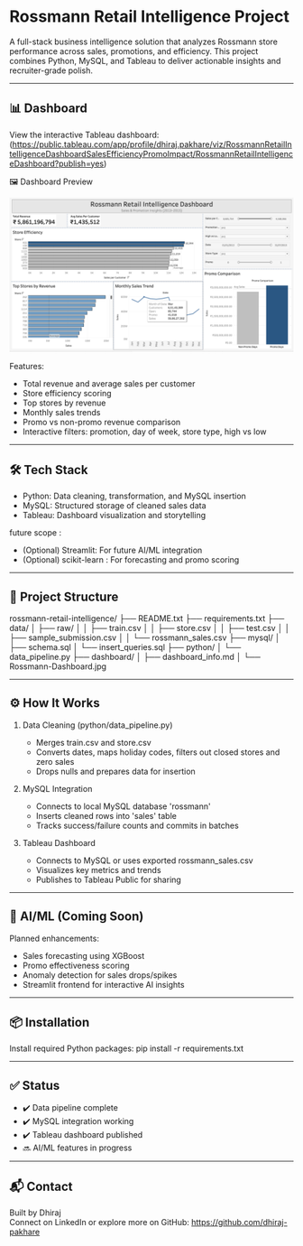Rossmann Retail Intelligence Project
====================================

A full-stack business intelligence solution that analyzes Rossmann store performance across sales, promotions, and efficiency. This project combines Python, MySQL, and Tableau to deliver actionable insights and recruiter-grade polish.

------------------------------------------------------------
📊 Dashboard
------------------------------------------------------------

View the interactive Tableau dashboard:
(https://public.tableau.com/app/profile/dhiraj.pakhare/viz/RossmannRetailIntelligenceDashboardSalesEfficiencyPromoImpact/RossmannRetailIntelligenceDashboard?publish=yes)


 🖼️ Dashboard Preview

![Rossmann Retail Dashboard](Dashboard/Rossmann-Dashboard.jpg)


Features:
- Total revenue and average sales per customer
- Store efficiency scoring
- Top stores by revenue
- Monthly sales trends
- Promo vs non-promo revenue comparison
- Interactive filters: promotion, day of week, store type, high vs low

------------------------------------------------------------
🛠️ Tech Stack
------------------------------------------------------------

- Python: Data cleaning, transformation, and MySQL insertion
- MySQL: Structured storage of cleaned sales data
- Tableau: Dashboard visualization and storytelling

future scope :
- (Optional) Streamlit: For future AI/ML integration
- (Optional) scikit-learn : For forecasting and promo scoring

------------------------------------------------------------
📂 Project Structure
------------------------------------------------------------

rossmann-retail-intelligence/
├── README.txt
├── requirements.txt
├── data/
│   ├── raw/
│   │   ├── train.csv
│   │   ├── store.csv
│   │   ├── test.csv
│   │   ├── sample_submission.csv
│   │   └── rossmann_sales.csv
├── mysql/
│   ├── schema.sql
│   └── insert_queries.sql
├── python/
│   └── data_pipeline.py
├── dashboard/
│   ├── dashboard_info.md
│   └── Rossmann-Dashboard.jpg

------------------------------------------------------------
⚙️ How It Works
------------------------------------------------------------

1. Data Cleaning (python/data_pipeline.py)
   - Merges train.csv and store.csv
   - Converts dates, maps holiday codes, filters out closed stores and zero sales
   - Drops nulls and prepares data for insertion

2. MySQL Integration
   - Connects to local MySQL database 'rossmann'
   - Inserts cleaned rows into 'sales' table
   - Tracks success/failure counts and commits in batches

3. Tableau Dashboard
   - Connects to MySQL or uses exported rossmann_sales.csv
   - Visualizes key metrics and trends
   - Publishes to Tableau Public for sharing

------------------------------------------------------------
🤖 AI/ML (Coming Soon)
------------------------------------------------------------

Planned enhancements:
- Sales forecasting using XGBoost
- Promo effectiveness scoring
- Anomaly detection for sales drops/spikes
- Streamlit frontend for interactive AI insights

------------------------------------------------------------
📦 Installation
------------------------------------------------------------

Install required Python packages:
pip install -r requirements.txt

------------------------------------------------------------
✅ Status
------------------------------------------------------------

- ✔️ Data pipeline complete
- ✔️ MySQL integration working
- ✔️ Tableau dashboard published
- 🔜 AI/ML features in progress

------------------------------------------------------------
📬 Contact
------------------------------------------------------------

Built by Dhiraj  
Connect on LinkedIn or explore more on GitHub: https://github.com/dhiraj-pakhare

